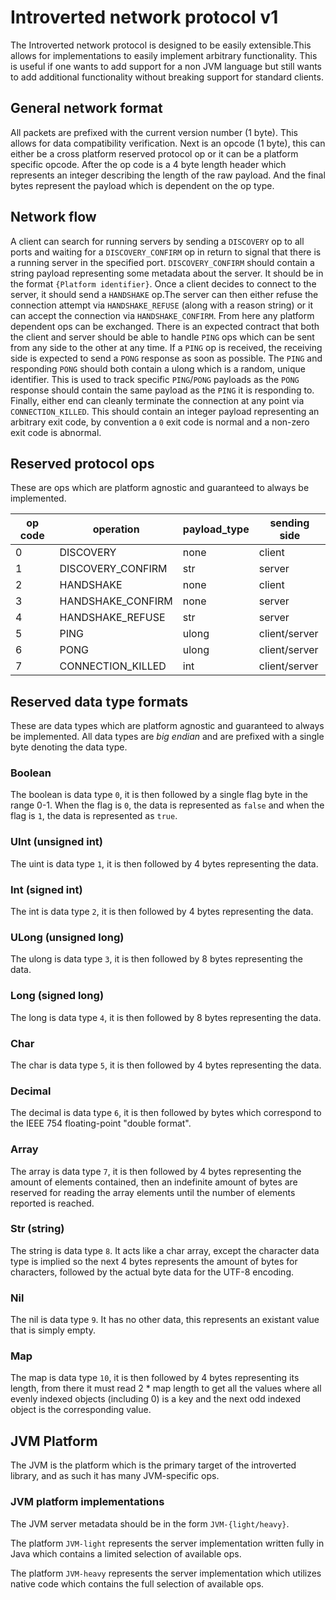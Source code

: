 # Introverted network protocol v1
The Introverted network protocol is designed to be easily extensible.This allows for 
implementations to easily implement arbitrary functionality. This is useful if one wants to
add support for a non JVM language but still wants to add additional functionality without
breaking support for standard clients.

## General network format
All packets are prefixed with the current version number (1 byte). This allows for data 
compatibility verification. Next is an opcode (1 byte), this can either be a cross platform
reserved protocol op or it can be a platform specific opcode. After the op code is  a 4 byte 
length header which represents an integer describing the length of the raw payload. And
the final bytes represent the payload which is dependent on the op type.

## Network flow
A client can search for running servers by sending a `DISCOVERY` op to all ports and waiting
for a `DISCOVERY_CONFIRM` op in return to signal that there is a running server in the 
specified port. `DISCOVERY_CONFIRM` should contain a string payload representing some
metadata about the server. It should be in the format `{Platform identifier}`.
Once a client decides to connect to the server, it should send a `HANDSHAKE` op.The server
can then either refuse the connection attempt via `HANDSHAKE_REFUSE` (along with a reason
string) or it can accept the connection via `HANDSHAKE_CONFIRM`. From here any platform
dependent ops can be exchanged. There is an expected contract that both the client and
server should be able to handle `PING` ops which can be sent from any side to the other
at any time. If a `PING` op is received, the receiving side is expected to send a `PONG`
response as soon as possible. The `PING` and responding `PONG` should both contain a ulong
which is a random, unique identifier. This is used to track specific `PING`/`PONG` payloads
as the `PONG` response should contain the same payload as the `PING` it is responding to. 
Finally, either end can cleanly terminate the connection at any point via 
`CONNECTION_KILLED`. This should contain an integer payload representing an arbitrary exit
code, by convention a `0` exit code is normal and a non-zero exit code is abnormal.

## Reserved protocol ops
These are ops which are platform agnostic and guaranteed to always be implemented.

|op code|operation|payload_type|sending side|
|-------|---------|------------|------------|
|0|DISCOVERY|none|client|
|1|DISCOVERY_CONFIRM|str|server|
|2|HANDSHAKE|none|client|
|3|HANDSHAKE_CONFIRM|none|server|
|4|HANDSHAKE_REFUSE|str|server|
|5|PING|ulong|client/server|
|6|PONG|ulong|client/server|
|7|CONNECTION_KILLED|int|client/server|

## Reserved data type formats
These are data types which are platform agnostic and guaranteed to always be implemented.
All data types are *big endian* and are prefixed with a single byte denoting the data type.

### Boolean
The boolean is data type `0`, it is then followed by a single flag byte in the range 0-1.
When the flag is `0`, the data is represented as `false` and when the flag is `1`, the 
data is represented as `true`. 

### UInt (unsigned int)
The uint is data type `1`, it is then followed by 4 bytes representing the data.

### Int (signed int)
The int is data type `2`, it is then followed by 4 bytes representing the data.

### ULong (unsigned long)
The ulong is data type `3`, it is then followed by 8 bytes representing the data.

### Long (signed long)
The long is data type `4`, it is then followed by 8 bytes representing the data.

### Char
The char is data type `5`, it is then followed by 4 bytes representing the data.

### Decimal
The decimal is data type `6`, it is then followed by bytes which correspond to the 
IEEE 754 floating-point "double format".

### Array
The array is data type `7`, it is then followed by 4 bytes representing the amount of
elements contained, then an indefinite amount of bytes are reserved for reading the array
elements until the number of elements reported is reached.

### Str (string)
The string is data type `8`. It acts like a char array, except the character data type is
implied so the next 4 bytes represents the amount of bytes for characters, followed by 
the actual byte data for the UTF-8 encoding.

### Nil
The nil is data type `9`. It has no other data, this represents an existant value that is
simply empty.

### Map
The map is data type `10`, it is then followed by 4 bytes representing its length, from 
there it must read 2 * map length to get all the values where all evenly indexed objects
(including 0) is a key and the next odd indexed object is the corresponding value.

## JVM Platform
The JVM is the platform which is the primary target of the introverted library, and as
such it has many JVM-specific ops.

### JVM platform implementations
The JVM server metadata should be in the form `JVM-{light/heavy}`.

The platform `JVM-light` represents the server implementation written fully in Java 
which contains a limited selection of available ops.

The platform `JVM-heavy` represents the server implementation which utilizes native 
code which contains the full selection of available ops.


